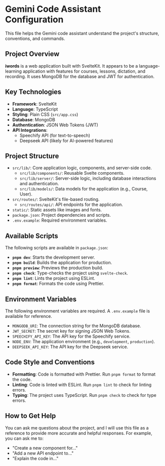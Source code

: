 # Gemini Code Assistant Configuration

This file helps the Gemini code assistant understand the project's structure, conventions, and commands.

## Project Overview

**iwords** is a web application built with SvelteKit. It appears to be a language-learning application with features for courses, lessons, dictation, and recording. It uses MongoDB for the database and JWT for authentication.

## Key Technologies

- **Framework**: SvelteKit
- **Language**: TypeScript
- **Styling**: Plain CSS (`src/app.css`)
- **Database**: MongoDB
- **Authentication**: JSON Web Tokens (JWT)
- **API Integrations**:
  - Speechify API (for text-to-speech)
  - Deepseek API (likely for AI-powered features)

## Project Structure

- `src/lib/`: Core application logic, components, and server-side code.
  - `src/lib/components/`: Reusable Svelte components.
  - `src/lib/server/`: Server-side logic, including database interactions and authentication.
  - `src/lib/models/`: Data models for the application (e.g., Course, User).
- `src/routes/`: SvelteKit's file-based routing.
  - `src/routes/api/`: API endpoints for the application.
- `static/`: Static assets like images and fonts.
- `package.json`: Project dependencies and scripts.
- `.env.example`: Required environment variables.

## Available Scripts

The following scripts are available in `package.json`:

- **`pnpm dev`**: Starts the development server.
- **`pnpm build`**: Builds the application for production.
- **`pnpm preview`**: Previews the production build.
- **`pnpm check`**: Type-checks the project using `svelte-check`.
- **`pnpm lint`**: Lints the project using ESLint.
- **`pnpm format`**: Formats the code using Prettier.

## Environment Variables

The following environment variables are required. A `.env.example` file is available for reference.

- `MONGODB_URI`: The connection string for the MongoDB database.
- `JWT_SECRET`: The secret key for signing JSON Web Tokens.
- `SPEECHIFY_API_KEY`: The API key for the Speechify service.
- `NODE_ENV`: The application environment (e.g., `development`, `production`).
- `DEEPSEEK_API_KEY`: The API key for the Deepseek service.

## Code Style and Conventions

- **Formatting**: Code is formatted with Prettier. Run `pnpm format` to format the code.
- **Linting**: Code is linted with ESLint. Run `pnpm lint` to check for linting errors.
- **Typing**: The project uses TypeScript. Run `pnpm check` to check for type errors.

## How to Get Help

You can ask me questions about the project, and I will use this file as a reference to provide more accurate and helpful responses. For example, you can ask me to:

- "Create a new component for..."
- "Add a new API endpoint to..."
- "Explain the code in..."
